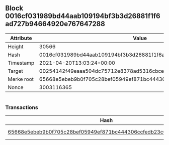 ## Block 0016cf031989bd44aab109194bf3b3d26881f1f6ad727b94664920e767647288

Attribute | Value
--- | ---
Height | 30566
Hash | 0016cf031989bd44aab109194bf3b3d26881f1f6ad727b94664920e767647288
Timestamp | 2021-04-20T13:03:24+00:00
Target | 00254142f49eaaa504dc75712e8378ad5316cbcead634704b3734b6271167cc4
Merke root | 65668e5ebeb9b0f705c28bef05949ef871bc444306ccfedb23c0d277126145ed
Nonce | 3003116365

```

```

### Transactions

Hash | Amount
--- | ---
[65668e5ebeb9b0f705c28bef05949ef871bc444306ccfedb23c0d277126145ed](65668e5ebeb9b0f705c28bef05949ef871bc444306ccfedb23c0d277126145ed.md) | 10.00000000 SKEPTI 
